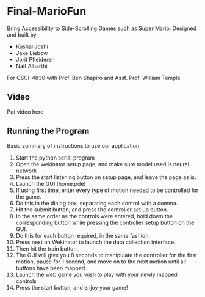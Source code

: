 # Final-MarioFun
Bring Accessibility to Side-Scrolling Games such as Super Mario.
Designed and built by  
* Kushal Joshi
* Jake Liebow
* Jorit Pfleiderer
* Naif Alharthi

For CSCI-4830 with Prof. Ben Shapiro and Asst. Prof. William Temple  

## Video
Put video here



## Running the Program
Basic summary of instructions to use our application
1. Start the python serial program
2. Open the wekinator setup page, and make sure model used is neural network
3. Press the start listening button on setup page, and leave the page as is.
4. Launch the GUI (home.pde)
5. If using first time, enter every type of motion needed to be controlled for the game.
6. Do this in the dialog box, separating each control with a comma.
7. Hit the submit button, and press the controller set up button.
8. In the same order as the controls were entered, hold down the corresponding button while pressing the controller setup button on the GUI.
9. Do this for each button required, in the same fashion.
10. Press next on Wekinator to launch the data collection interface.
11. Then hit the train button.
12. The GUI will give you 8 seconds to manipulate the controller for the first motion, pause for 1 second, and move on to the next motion until all buttons have been mapped.
13. Launch the web game you wish to play with your newly mapped controls
14. Press the start button, and enjoy your game!

